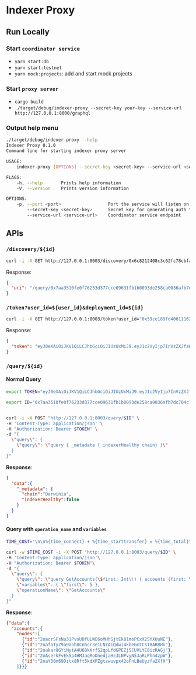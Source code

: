 # Indexer Proxy

## Run Locally

### Start `coordinator service`

- `yarn start:db`
- `yarn start:testnet`
- `yarn mock:projects`: add and start mock projects

### Start `proxy server`

- `cargo build`
- `./target/debug/indexer-proxy --secret-key your-key --service-url http://127.0.0.1:8000/graphql`

### Output help menu

```sh
./target/debug/indexer-proxy --help
Indexer Proxy 0.1.0
Command line for starting indexer proxy server

USAGE:
    indexer-proxy [OPTIONS] --secret-key <secret-key> --service-url <service-url>

FLAGS:
    -h, --help       Prints help information
    -V, --version    Prints version information

OPTIONS:
    -p, --port <port>                  Port the service will listen on [default: 8003]
        --secret-key <secret-key>      Secret key for generating auth token
        --service-url <service-url>    Coordinator service endpoint
```

## APIs

###  `/discovery/${id}`

```sh
curl -i -X GET http://127.0.0.1:8003/discovery/0x6c8212408c3c62fc78cbfa9d6fe5ff39348c1009114a6315b1e2256459135348
```

Response:

```json
{
  "uri": "/query/0x7aa3510fe0f76233d377cce09631fb1b0093de258ca0036afb7dc704c7c1d15e"
}
```

### `/token?user_id=${user_id}&deployment_id=${id}`

```sh
curl -i -X GET http://127.0.0.1:8003/token?user_id="0x59ce189fd40611162017deb88d826C3485f41e0D"&deployment_id="0x7aa3510fe0f76233d377cce09631fb1b0093de258ca0036afb7dc704c7c1d15e"
```

Response:

```json
{ 
  "token": "eyJ0eXAiOiJKV1QiLCJhbGciOiJIUzUxMiJ9.eyJ1c2VyIjp7InVzZXJfaWQiOiIweDU5Y2UxODlmZDQwNjExMTYyMDE3ZGViODhkODI2QzM0ODVmNDFlMEQiLCJkZXBsb3ltZW50X2lkIjoiMHg2YzgyMTI0MDhjM2M2MmZjNzhjYmZhOWQ2ZmU1ZmYzOTM0OGMxMDA5MTE0YTYzMTViMWUyMjU2NDU5MTM1MzQ4In0sImV4cCI6MTYzODg0MjA5MH0.4ej2RiEIPvSfKXisKCH2OYvu8WuLKMgKL59KlwpX6XTVUl0h57e63bdJjxxb109JwAGqkCVufKgj8m4OVETiyA"
}
```

### `/query/${id}`

#### Normal Query

```sh
export TOKEN="eyJ0eXAiOiJKV1QiLCJhbGciOiJIUzUxMiJ9.eyJ1c2VyIjp7InVzZXJfaWQiOiIweGVlcmZzZGZkc2YiLCJkZXBsb3ltZW50X2lkIjoiMHg2YzgyMTI0MDhjM2M2MmZjNzhjYmZhOWQ2ZmU1ZmYzOTM0OGMxMDA5MTE0YTYzMTViMWUyMjU2NDU5MTM1MzQ4In0sImV4cCI6MTYzODg0MTIyN30.ZUiW_m3Li5eklc1cK5z2VOLVqlv9yPQ9ojHddegSiNKj5eEf8PoTsbzIKhHFkUkRtgArMTiJhmDRT_9L7vCKIg"

export ID="0x7aa3510fe0f76233d377cce09631fb1b0093de258ca0036afb7dc704c7c1d15e"


curl -i -X POST "http://127.0.0.1:8003/query/$ID" \
-H 'Content-Type: application/json' \
-H "Authorization: Bearer $TOKEN" \
-d "{
  \"query\": { 
    \"query\": \"query { _metadata { indexerHealthy chain} }\" 
  }
}"
```

**Response**:

```json
{
  "data":{
    "_metadata": {
      "chain":"Darwinia",
      "indexerHealthy":false
    }
  }
}
```

#### Query with `operation_name` and `variables`

```sh
TIME_COST="\n\n%{time_connect} + %{time_starttransfer} = %{time_total}\n"

curl -w $TIME_COST -i -X POST "http://127.0.0.1:8003/query/$ID" \
-H 'Content-Type: application/json'\ 
-H "Authorization: Bearer $TOKEN"\ 
-d "{
  \"query\": { 
    \"query\": \"query GetAccounts(\$first: Int\!) { accounts (first: \$first) { nodes { id } } }\",
    \"variables\": { \"first\": 5 },
    \"operationName\": \"GetAccounts\"
  }
}"
```

**Response**:

```json
{"data":{
  "accounts":{
    "nodes":[
      {"id":"2oacrSFsNu31PvuUDfULWE6oMHhSjtEk81moPCxX2SYXUuNE"},
      {"id":"2oafaTyZ9a9aoh8Cnhcr3e1LNrAiQdwi4kbeGmTCSTBARRHn"},
      {"id":"2oakar8GYiNytA4U68kKrfS2qpLfdGPEZjSCUVLYC8izRAGj"},
      {"id":"2oAserkFvEk5p4HMJaqRoDnedjaHzJLNPvyN5JaRLPhn4zpW"},
      {"id":"2oaY38m69Ditx8Rft5kdXPZgtzwuvpx42oFnLBeUyzfa2XfH"}
    ]}}}
```
